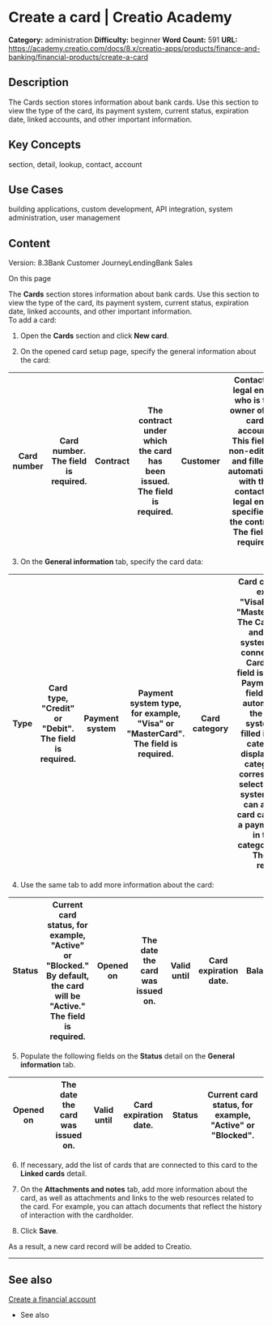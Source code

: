 # Create a card | Creatio Academy

**Category:** administration **Difficulty:** beginner **Word Count:** 591
**URL:**
https://academy.creatio.com/docs/8.x/creatio-apps/products/finance-and-banking/financial-products/create-a-card

## Description

The Cards section stores information about bank cards. Use this section to view
the type of the card, its payment system, current status, expiration date,
linked accounts, and other important information.

## Key Concepts

section, detail, lookup, contact, account

## Use Cases

building applications, custom development, API integration, system
administration, user management

## Content

Version: 8.3Bank Customer JourneyLendingBank Sales

On this page

The **Cards** section stores information about bank cards. Use this section to
view the type of the card, its payment system, current status, expiration date,
linked accounts, and other important information.  
To add a card:

1. Open the **Cards** section and click **New card**.

2. On the opened card setup page, specify the general information about the
   card:

| Card number | Card number. The field is required. | Contract | The contract under which the card has been issued. The field is required. | Customer | Contact or legal entity who is the owner of the card account. This field is non-editable and filled in automatically with the contact or legal entity specified in the contract. The field is required. | Product | Product for which the card has been issued. This field is non-editable and filled in automatically with the product specified in the contract. The field is required. | Primary | If a client has a number of cards for the same card account, select this checkbox for the primary card. |
| ----------- | ----------------------------------- | -------- | ------------------------------------------------------------------------- | -------- | ------------------------------------------------------------------------------------------------------------------------------------------------------------------------------------------------------- | ------- | --------------------------------------------------------------------------------------------------------------------------------------------------------------------- | ------- | ------------------------------------------------------------------------------------------------------- |

3. On the **General information** tab, specify the card data:

| Type | Card type, "Credit" or "Debit". The field is required. | Payment system | Payment system type, for example, "Visa" or "MasterCard". The field is required. | Card category | Card category, for example, "VisaElectron" or "MasterCardGold". The **Card category** and **Payment system** fields are connected. If the **Card category** field is filled in, the **Payment system** field is filled in automatically. If the **Payment system** field is filled in, the **Card category** field displays only the categories that correspond to the selected payment system type. You can associate a card category with a payment system in the **Card categories** lookup. The field is required. | Cardholder | The contact who uses the card. | First and last name | First and last name of the cardholder, as printed on the card. | Branch | Branch that the card is serviced by. You can select legal entities of the "Our bank" type. | Office | The office that the card is serviced by. You can select legal entities of the "Our bank" type. | PayPass / PayWave | Select this checkbox if the wireless payments are enabled for this card. | Primary | If a client has a number of cards for the same card account, select this checkbox for the primary card. | Multicurrency | If a client has a number of cards for the same card account, select this checkbox for the primary card. |
| ---- | ------------------------------------------------------ | -------------- | -------------------------------------------------------------------------------- | ------------- | ---------------------------------------------------------------------------------------------------------------------------------------------------------------------------------------------------------------------------------------------------------------------------------------------------------------------------------------------------------------------------------------------------------------------------------------------------------------------------------------------------------------------- | ---------- | ------------------------------ | ------------------- | -------------------------------------------------------------- | ------ | ------------------------------------------------------------------------------------------ | ------ | ---------------------------------------------------------------------------------------------- | ----------------- | ------------------------------------------------------------------------ | ------- | ------------------------------------------------------------------------------------------------------- | ------------- | ------------------------------------------------------------------------------------------------------- |

4. Use the same tab to add more information about the card:

| Status | Current card status, for example, "Active" or "Blocked." By default, the card will be "Active." The field is required. | Opened on | The date the card was issued on. | Valid until | Card expiration date. | Balance | The balance on the card account. | ATM withdrawal limit | Maximum cash withdrawal can be made from an ATM with this card. | Debt | Credit card debt. |
| ------ | ---------------------------------------------------------------------------------------------------------------------- | --------- | -------------------------------- | ----------- | --------------------- | ------- | -------------------------------- | -------------------- | --------------------------------------------------------------- | ---- | ----------------- |

5. Populate the following fields on the **Status** detail on the **General
   information** tab.

| Opened on | The date the card was issued on. | Valid until | Card expiration date. | Status | Current card status, for example, "Active" or "Blocked". |
| --------- | -------------------------------- | ----------- | --------------------- | ------ | -------------------------------------------------------- |

6. If necessary, add the list of cards that are connected to this card to the
   **Linked cards** detail.

7. On the **Attachments and notes** tab, add more information about the card, as
   well as attachments and links to the web resources related to the card. For
   example, you can attach documents that reflect the history of interaction
   with the cardholder.

8. Click **Save**.

As a result, a new card record will be added to Creatio.

---

## See also​

[Create a financial account](https://academy.creatio.com/documents?id=1078)

- See also
